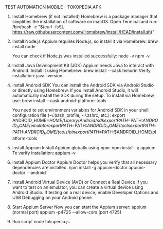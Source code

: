 TEST AUTOMATION MOBILE - TOKOPEDIA.APK



1. Install Homebrew (if not installed)
   Homebrew is a package manager that simplifies the installation of software on macOS. Open Terminal and run:
   /bin/bash -c "$(curl -fsSL https://raw.githubusercontent.com/Homebrew/install/HEAD/install.sh)"

2. Install Node.js
   Appium requires Node.js, so install it via Homebrew:
   brew install node

   You can check if Node.js was installed successfully:
   node -v
   npm -v

3. Install Java Development Kit (JDK)
   Appium needs Java to interact with Android. Install it using Homebrew:
   brew install --cask temurin
   Verify installation:
   java -version

4. Install Android SDK
   You can install the Android SDK via Android Studio or directly using Homebrew.
   If you install Android Studio, it will automatically install the SDK during the setup.
   To install via Homebrew, use:
   brew install --cask android-platform-tools
   
   You need to set environment variables for Android SDK in your shell configuration file (~/.bash_profile, ~/.zshrc, etc.):
   export ANDROID_HOME=$HOME/Library/Android/sdk
   export PATH=$PATH:$ANDROID_HOME/emulator
   export PATH=$PATH:$ANDROID_HOME/tools
   export PATH=$PATH:$ANDROID_HOME/tools/bin
   export PATH=$PATH:$ANDROID_HOME/platform-tools

6. Install Appium
   Install Appium globally using npm:
   npm install -g appium
   To verify installation:
   appium -v

7. Install Appium Doctor
   Appium Doctor helps you verify that all necessary dependencies are installed.
   npm install -g appium-doctor
   appium-doctor --android

8. Install Android Virtual Device (AVD) or Connect a Real Device
   If you want to test on an emulator, you can create a virtual device using Android Studio.
   If testing on a real device, enable Developer Options and USB Debugging on your Android phone.

9. Start Appium Server
   Now you can start the Appium server:
   appium (normal port)
   appium -p4725 --allow-cors (port 4725)

10. Run script
    node tokopedia.js

